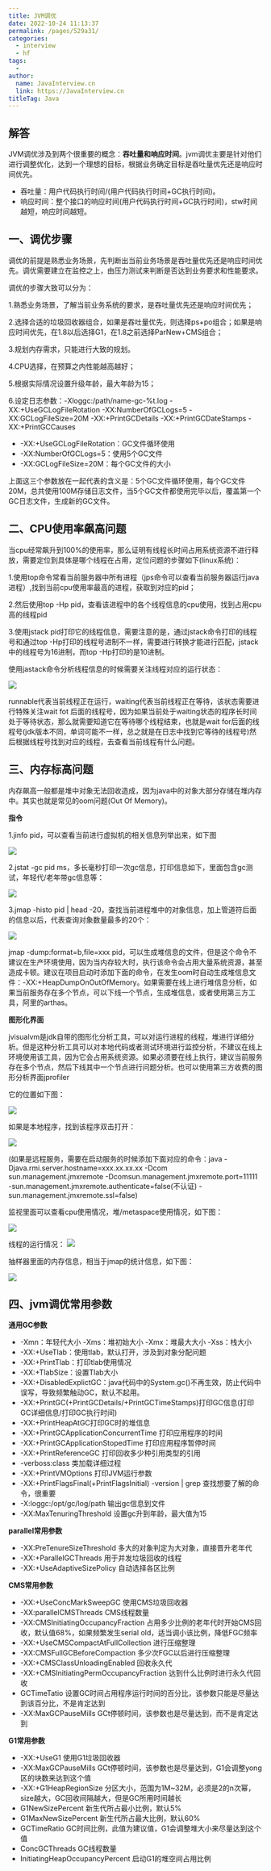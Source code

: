 ```yaml
---
title: JVM调优
date: 2022-10-24 11:13:37
permalink: /pages/529a31/
categories:
  - interview
  - hf
tags:
  - 
author: 
  name: JavaInterview.cn
  link: https://JavaInterview.cn
titleTag: Java
---
```


## 解答

JVM调优涉及到两个很重要的概念：**吞吐量和响应时间**。jvm调优主要是针对他们进行调整优化，达到一个理想的目标，根据业务确定目标是吞吐量优先还是响应时间优先。

- 吞吐量：用户代码执行时间/(用户代码执行时间+GC执行时间)。
- 响应时间：整个接口的响应时间(用户代码执行时间+GC执行时间)，stw时间越短，响应时间越短。
 
## 一、调优步骤

调优的前提是熟悉业务场景，先判断出当前业务场景是吞吐量优先还是响应时间优先。调优需要建立在监控之上，由压力测试来判断是否达到业务要求和性能要求。

调优的步骤大致可以分为：

1.熟悉业务场景，了解当前业务系统的要求，是吞吐量优先还是响应时间优先；

2.选择合适的垃圾回收器组合，如果是吞吐量优先，则选择ps+po组合；如果是响应时间优先，在1.8以后选择G1，在1.8之前选择ParNew+CMS组合；

3.规划内存需求，只能进行大致的规划。

4.CPU选择，在预算之内性能越高越好；

5.根据实际情况设置升级年龄，最大年龄为15；

6.设定日志参数：-Xloggc:/path/name-gc-%t.log -XX:+UseGCLogFileRotation -XX:NumberOfGCLogs=5 -XX:GCLogFileSize=20M -XX:+PrintGCDetails -XX:+PrintGCDateStamps -XX:+PrintGCCauses

- -XX:+UseGCLogFileRotation：GC文件循环使用
- -XX:NumberOfGCLogs=5：使用5个GC文件
- -XX:GCLogFileSize=20M：每个GC文件的大小

上面这三个参数放在一起代表的含义是：5个GC文件循环使用，每个GC文件20M，总共使用100M存储日志文件，当5个GC文件都使用完毕以后，覆盖第一个GC日志文件，生成新的GC文件。

## 二、CPU使用率飙高问题

当cpu经常飙升到100%的使用率，那么证明有线程长时间占用系统资源不进行释放，需要定位到具体是哪个线程在占用，定位问题的步骤如下(linux系统)：

1.使用top命令常看当前服务器中所有进程（jps命令可以查看当前服务器运行java进程）,找到当前cpu使用率最高的进程，获取到对应的pid；

2.然后使用top -Hp pid，查看该进程中的各个线程信息的cpu使用，找到占用cpu高的线程pid

3.使用jstack pid打印它的线程信息，需要注意的是，通过jstack命令打印的线程号和通过top -Hp打印的线程号进制不一样，需要进行转换才能进行匹配，jstack中的线程号为16进制，而top -Hp打印的是10进制。

使用jastack命令分析线程信息的时候需要关注线程对应的运行状态：

![](../../../media/pictures/hf/gc1.png)


runnable代表当前线程正在运行，waiting代表当前线程正在等待，该状态需要进行特殊关注wait fot 后面的线程号，因为如果当前处于waiting状态的程序长时间处于等待状态，那么就需要知道它在等待哪个线程结束，也就是wait for后面的线程号(jdk版本不同，单词可能不一样，总之就是在日志中找到它等待的线程号)然后根据线程号找到对应的线程，去查看当前线程有什么问题。

## 三、内存标高问题

内存飙高一般都是堆中对象无法回收造成，因为java中的对象大部分存储在堆内存中。其实也就是常见的oom问题(Out Of Memory)。

**指令**

1.jinfo pid，可以查看当前进行虚拟机的相关信息列举出来，如下图

![](../../../media/pictures/hf/gc2.png)

2.jstat -gc pid ms，多长毫秒打印一次gc信息，打印信息如下，里面包含gc测试，年轻代/老年带gc信息等：

![](../../../media/pictures/hf/gc3.png)

3.jmap -histo pid | head -20，查找当前进程堆中的对象信息，加上管道符后面的信息以后，代表查询对象数量最多的20个：

![](../../../media/pictures/hf/gc4.png)

jmap -dump:format=b,file=xxx pid，可以生成堆信息的文件，但是这个命令不建议在生产环境使用，因为当内存较大时，执行该命令会占用大量系统资源，甚至造成卡顿。建议在项目启动时添加下面的命令，在发生oom时自动生成堆信息文件：-XX:+HeapDumpOnOutOfMemory。如果需要在线上进行堆信息分析，如果当前服务存在多个节点，可以下线一个节点，生成堆信息，或者使用第三方工具，阿里的arthas。

**图形化界面**

jvisualvm是jdk自带的图形化分析工具，可以对运行进程的线程，堆进行详细分析。但是这种分析工具可以对本地代码或者测试环境进行监控分析，不建议在线上环境使用该工具，因为它会占用系统资源。如果必须要在线上执行，建议当前服务存在多个节点，然后下线其中一个节点进行问题分析。也可以使用第三方收费的图形分析界面jprofiler

它的位置如下图：

![](../../../media/pictures/hf/gc5.png)

如果是本地程序，找到该程序双击打开：

![](../../../media/pictures/hf/gc6.png)

(如果是远程服务，需要在启动服务的时候添加下面对应的命令：java -Djava.rmi.server.hostname=xxx.xx.xx.xx -Dcom sun.management.jmxremote -Dcomsun.management.jmxremote.port=11111 -sun.management.jmxremote.authenticate=false(不认证) -sun.management.jmxremote.ssl=false)

监视里面可以查看cpu使用情况，堆/metaspace使用情况，如下图：

![](../../../media/pictures/hf/gc7.png)

线程的运行情况：
![](../../../media/pictures/hf/gc8.png)

抽样器里面的内存信息，相当于jmap的统计信息，如下图：

![](../../../media/pictures/hf/gc9.png)

## 四、jvm调优常用参数

**通用GC参数**

- -Xmn：年轻代大小   -Xms：堆初始大小  -Xmx：堆最大大小  -Xss：栈大小
- -XX:+UseTlab：使用tlab，默认打开，涉及到对象分配问题
- -XX:+PrintTlab：打印tlab使用情况
- -XX:+TlabSize：设置Tlab大小
- -XX:+DisabledExplictGC：java代码中的System.gc()不再生效，防止代码中误写，导致频繁触动GC，默认不起用。
- -XX:+PrintGC(+PrintGCDetails/+PrintGCTimeStamps)打印GC信息(打印GC详细信息/打印GC执行时间)
- -XX:+PrintHeapAtGC打印GC时的堆信息
- -XX:+PrintGCApplicationConcurrentTime 打印应用程序的时间
- -XX:+PrintGCApplicationStopedTime 打印应用程序暂停时间
- -XX:+PrintReferenceGC 打印回收多少种引用类型的引用
- -verboss:class 类加载详细过程
- -XX:+PrintVMOptions 打印JVM运行参数
- -XX:+PrintFlagsFinal(+PrintFlagsInitial)  -version | grep 查找想要了解的命令，很重要
- -X:loggc:/opt/gc/log/path  输出gc信息到文件
- -XX:MaxTenuringThreshold  设置gc升到年龄，最大值为15

**parallel常用参数**

- -XX:PreTenureSizeThreshold 多大的对象判定为大对象，直接晋升老年代
- -XX:+ParallelGCThreads 用于并发垃圾回收的线程
- -XX:+UseAdaptiveSizePolicy 自动选择各区比例

**CMS常用参数**

- -XX:+UseConcMarkSweepGC 使用CMS垃圾回收器
- -XX:parallelCMSThreads CMS线程数量
- -XX:CMSInitiatingOccupancyFraction 占用多少比例的老年代时开始CMS回收，默认值68%，如果频繁发生serial old，适当调小该比例，降低FGC频率
- -XX:+UseCMSCompactAtFullCollection 进行压缩整理
- -XX:CMSFullGCBeforeCompaction 多少次FGC以后进行压缩整理
- -XX:+CMSClassUnloadingEnabled 回收永久代
- -XX:+CMSInitiatingPermOccupancyFraction 达到什么比例时进行永久代回收
- GCTimeTatio 设置GC时间占用程序运行时间的百分比，该参数只能是尽量达到该百分比，不是肯定达到
- -XX:MaxGCPauseMills GCt停顿时间，该参数也是尽量达到，而不是肯定达到

**G1常用参数**

- -XX:+UseG1 使用G1垃圾回收器
- -XX:MaxGCPauseMills GCt停顿时间，该参数也是尽量达到，G1会调整yong区的块数来达到这个值
- -XX:+G1HeapRegionSize 分区大小，范围为1M~32M，必须是2的n次幂，size越大，GC回收间隔越大，但是GC所用时间越长
- G1NewSizePercent 新生代所占最小比例，默认5%
- G1MaxNewSizePercent 新生代所占最大比例，默认60%
- GCTimeRatio GC时间比例，此值为建议值，G1会调整堆大小来尽量达到这个值
- ConcGCThreads GC线程数量
- InitiatingHeapOccupancyPercent 启动G1的堆空间占用比例
        